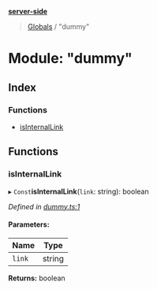 **[server-side](../README.md)**

> [Globals](../globals.md) / "dummy"

# Module: "dummy"

## Index

### Functions

- [isInternalLink](_dummy_.md#isinternallink)

## Functions

### isInternalLink

▸ `Const`**isInternalLink**(`link`: string): boolean

_Defined in [dummy.ts:1](https://github.com/plaskontaras/jsmp/blob/e118664/server/src/dummy.ts#L1)_

#### Parameters:

| Name   | Type   |
| ------ | ------ |
| `link` | string |

**Returns:** boolean
